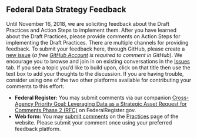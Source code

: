 ## Federal Data Strategy Feedback

Until November 16, 2018, we are soliciting feedback about the Draft Practices and Action Steps to implement them. After you have learned about the Draft Practices, please provide comments on Action Steps for implementing the Draft Practices.
There are multiple channels for providing feedback. To submit your feedback here, through GitHub, please create a [new issue](https://github.com/GSA/data-strategy/issues/new) (*a free [GitHub Account](https://github.com/join) is required to comment in GitHub*). We encourage you to browse and join in on existing conversations in the [Issues](https://github.com/GSA/data-strategy/issues) tab. If you see a topic you’d like to build upon, click on that title then use the text box to add your thoughts to the discussion. 
If you are having trouble, consider using one of the two other platforms available for contributing your comments to this effort:

* **Federal Register:** You may submit comments via our companion [Cross-Agency Priority Goal: Leveraging Data as a Strategic Asset Request for Comments Phase 2  (RFC)](https://www.federalregister.gov/documents/2018/06/27/2018-13768/cross-agency-priority-goal-leveraging-data-as-strategic-asset) on FederalRegister.gov.
* **Web form:** You may [submit comments](https://strategy.data.gov/practices#we-welcome-your-input-to-the-federal-data-strategy-practices) on the [Practices](https://strategy.data.gov/practices) page of the website.
Please submit your comment once using your preferred feedback platform.
